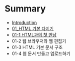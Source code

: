 # Summary

* [Introduction](README.md)
* [01\_HTML 기본 다지기](01html-ae30-bcf8-b2e4-c9c0-ae30.md)
* [01-1 HTML과의 첫 만남](01-1-htmlacfc-c758-ccab-b9cc-b0a8.md)
* 01-2 웹 브라우저와 웹 편집기
* 01-3 HTML 기본 문서 구조
* 01-4 웹 문서 만들고 업로드하기

